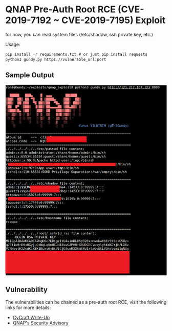 # QNAP Pre-Auth Root RCE (CVE-2019-7192 ~ CVE-2019-7195) Exploit
for now, you can read system files (/etc/shadow, ssh private key, etc.)

Usage:

```
pip install -r requirements.txt # or just pip install requests
python3 gundy.py https://vulnerable_url:port
```

## Sample Output
![Exploit-poc](qnap_exploit1.PNG)

## Vulnerability

The vulnerabilities can be chained as a pre-auth root RCE, visit the following links for more details:

- [CyCraft Write-Up](https://medium.com/@cycraft_corp/fc8af285622e)
- [QNAP's Security Advisory](https://www.qnap.com/zh-tw/security-advisory/nas-201911-25)

